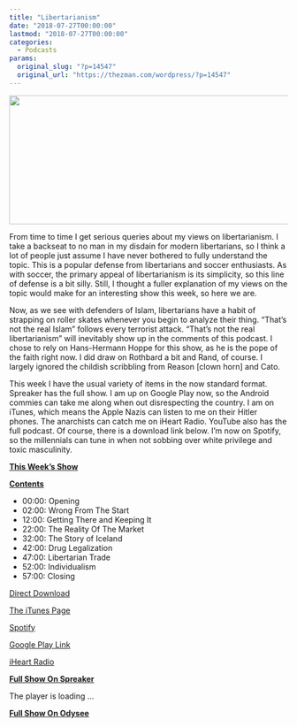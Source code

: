 ```yaml
---
title: "Libertarianism"
date: "2018-07-27T00:00:00"
lastmod: "2018-07-27T00:00:00"
categories:
  - Podcasts
params:
  original_slug: "?p=14547"
  original_url: "https://thezman.com/wordpress/?p=14547"
---
```


[<img
src="http://thezman.com/wordpress/wp-content/uploads/2018/01/Power-Hour.png"
decoding="async" width="600" height="233" />](http://thezman.com/wordpress/wp-content/uploads/2018/01/Power-Hour.png)

From time to time I get serious queries about my views on
libertarianism. I take a backseat to no man in my disdain for modern
libertarians, so I think a lot of people just assume I have never
bothered to fully understand the topic. This is a popular defense from
libertarians and soccer enthusiasts. As with soccer, the primary appeal
of libertarianism is its simplicity, so this line of defense is a bit
silly. Still, I thought a fuller explanation of my views on the topic
would make for an interesting show this week, so here we are.

Now, as we see with defenders of Islam, libertarians have a habit of
strapping on roller skates whenever you begin to analyze their thing.
“That’s not the real Islam” follows every terrorist attack. “That’s not
the real libertarianism” will inevitably show up in the comments of this
podcast. I chose to rely on Hans-Hermann Hoppe for this show, as he is
the pope of the faith right now. I did draw on Rothbard a bit and Rand,
of course. I largely ignored the childish scribbling from Reason \[clown
horn\] and Cato.

This week I have the usual variety of items in the now standard format.
Spreaker has the full show. I am up on Google Play now, so the Android
commies can take me along when out disrespecting the country. I am on
iTunes, which means the Apple Nazis can listen to me on their Hitler
phones. The anarchists can catch me on iHeart Radio. YouTube also has
the full podcast. Of course, there is a download link below. I’m now on
Spotify, so the millennials can tune in when not sobbing over white
privilege and toxic masculinity.

**<u>This Week’s Show</u>**

**<u>Contents</u>**

-   00:00: Opening
-   02:00: Wrong From The Start
-   12:00: Getting There and Keeping It
-   22:00: The Reality Of The Market
-   32:00: The Story of Iceland
-   42:00: Drug Legalization
-   47:00: Libertarian Trade
-   52:00: Individualism
-   57:00: Closing

<a href="https://api.spreaker.com/v2/episodes/15337523/download.mp3"
rel="noopener" target="_blank">Direct Download</a>

<a
href="https://itunes.apple.com/us/podcast/the-z-blog-power-hour/id1262799640?mt=2"
rel="noopener" target="_blank">The iTunes Page</a>

<a
href="https://open.spotify.com/show/5BjtT6oNlylv36FNXZxiIc?si=GaW-JFa6RHuOHiF2iHQO3Q"
rel="noopener" target="_blank">Spotify</a>

<a
href="https://playmusic.app.goo.gl/?ibi=com.google.PlayMusic&amp;isi=691797987&amp;ius=googleplaymusic&amp;link=https://play.google.com/music/m/Ign2aae4ofqi7ih4zik5ipqtv3y?t%3DThe_Z_Blog_Power_Hour%26pcampaignid%3DMKT-na-all-co-pr-mu-pod-16"
rel="noopener" target="_blank">Google Play Link</a>

<a href="https://www.iheart.com/podcast/the-z-blog-power-hour-29246491/"
rel="noopener" target="_blank">iHeart Radio</a>

**<u>Full Show On Spreaker</u>**

The player is loading ...

<span class="widget_spinner dark"></span>

**<u>Full Show On Odysee</u>**
